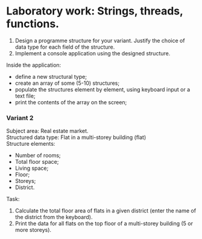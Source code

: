 # Laboratory work: Strings, threads, functions.

1. Design a programme structure for your variant. Justify the choice of data type for each field of the structure.
2. Implement a console application using the designed structure. 

Inside the application: 
* define a new structural type; 
* create an array of some (5-10) structures; 
* populate the structures element by element, using keyboard input or a text file; 
* print the contents of the array on the screen; 

### Variant 2 

Subject area: Real estate market.\
Structured data type: Flat in a multi-storey building (flat)\
Structure elements:
* Number of rooms;
* Total floor space;
* Living space;
* Floor;
* Storeys;
* District. 

Task:
1) Calculate the total floor area of flats in a given district (enter the name of the district from the keyboard).
2) Print the data for all flats on the top floor of a multi-storey building (5 or more storeys).
